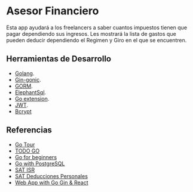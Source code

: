 
# Asesor Financiero
Esta app ayudará a los freelancers a saber cuantos impuestos tienen que pagar dependiendo sus ingresos.
Les mostrará la lista de gastos que pueden deducir dependiendo el Regimen y Giro en el que se encuentren.


## Herramientas de Desarrollo
* [Golang](https://golang.org/).
* [Gin-gonic](https://github.com/gin-gonic/gin).
* [GORM](https://gorm.io/docs/).
* [ElephantSql](https://www.elephantsql.com/).
* [Go extension](ms-vscode.go).
* [JWT](https://github.com/dgrijalva/jwt-go).
* [Bcrypt](https://godoc.org/golang.org/x/crypto/bcrypt)


## Referencias
* [Go Tour](https://gotour-es.appspot.com/#1)
* [TODO GO](https://github.com/hugomd/go-todo)
* [Go for beginners](https://www.youtube.com/watch?v=YS4e4q9oBaU&list=WL&index=69&t=1009s)
* [Go with PostgreSQL](https://www.youtube.com/watch?v=-QJyT5lbQjI&list=WL&index=89)
* [SAT ISR](https://www.sat.gob.mx/ordenamiento/18355/ley-del-impuesto-sobre-la-renta)
* [SAT Deducciones Personales](https://www.sat.gob.mx/consulta/23972/conoce-las-deducciones-personales)
* [Web App with Go Gin & React](https://www.freecodecamp.org/news/how-to-build-a-web-app-with-go-gin-and-react-cffdc473576/)
